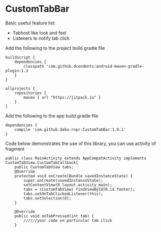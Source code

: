 # CustomTabBar

Basic useful feature list:

 * Tabhost like look and feel
 * Listeners to notify tab click

Add the following to the project build.gradle file

```
buildscript {
    dependencies {
        classpath 'com.github.dcendents:android-maven-gradle-plugin:1.3
    }
}

allprojects {
    repositories {
        maven { url "https://jitpack.io" }
    }
}
```

Add the following to the app build.gradle file

```
dependencies {
    compile 'com.github.debu-rnpr:CustomTabBar:1.0.1'
}
```

Code below demonstrates the use of this library, you can use activity of fragment 

```
public class MainActivity extends AppCompatActivity implements 	 CustomTabView.CustomTabCallback{
    public CustomTabView tabs;
    @Override
    protected void onCreate(Bundle savedInstanceState) {
        super.onCreate(savedInstanceState);
        setContentView(R.layout.activity_main);
        tabs = (CustomTabView) findViewById(R.id.footer);
        tabs.setOnTabClickedListener(this);
        tabs.setSelection(0);
    }

    @Override
    public void onTabPressed(int tab) {
        //////your code on particular tab click
    }
